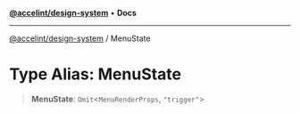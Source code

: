 [**@accelint/design-system**](../README.md) • **Docs**

***

[@accelint/design-system](../README.md) / MenuState

# Type Alias: MenuState

> **MenuState**: `Omit`\<`MenuRenderProps`, `"trigger"`\>
